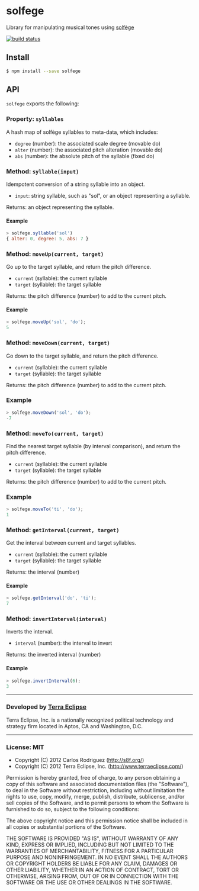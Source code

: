 solfege
=======

Library for manipulating musical tones using [solfège](http://en.wikipedia.org/wiki/Solf%C3%A8ge)

[![build status](https://secure.travis-ci.org/carlos8f/node-solfege.png)](http://travis-ci.org/carlos8f/node-solfege)

Install
-------

```bash
$ npm install --save solfege
```

API
---

`solfege` exports the following:

### Property: `syllables`

A hash map of solfège syllables to meta-data, which includes:

- `degree` (number): the associated scale degree (movable do)
- `alter` (number): the associated pitch alteration (movable do)
- `abs` (number): the absolute pitch of the syllable (fixed do)

### Method: `syllable(input)`

Idempotent conversion of a string syllable into an object.

- `input`: string syllable, such as "sol", or an object representing a syllable.

Returns: an object representing the syllable.

#### Example

```javascript
> solfege.syllable('sol')
{ alter: 0, degree: 5, abs: 7 }
```

### Method: `moveUp(current, target)`

Go up to the target syllable, and return the pitch difference.

- `current` (syllable): the current syllable
- `target` (syllable): the target syllable

Returns: the pitch difference (number) to add to the current pitch.

#### Example

```javascript
> solfege.moveUp('sol', 'do');
5
```

### Method: `moveDown(current, target)`

Go down to the target syllable, and return the pitch difference.

- `current` (syllable): the current syllable
- `target` (syllable): the target syllable

Returns: the pitch difference (number) to add to the current pitch.

### Example

```javascript
> solfege.moveDown('sol', 'do');
-7
```

### Method: `moveTo(current, target)`

Find the nearest target syllable (by interval comparison), and return the
pitch difference.

- `current` (syllable): the current syllable
- `target` (syllable): the target syllable

Returns: the pitch difference (number) to add to the current pitch.

### Example

```javascript
> solfege.moveTo('ti', 'do');
1
```

### Method: `getInterval(current, target)`

Get the interval between current and target syllables.

- `current` (syllable): the current syllable
- `target` (syllable): the target syllable

Returns: the interval (number)

#### Example

```javascript
> solfege.getInterval('do', 'ti');
7
```

### Method: `invertInterval(interval)`

Inverts the interval.

- `interval` (number): the interval to invert

Returns: the inverted interval (number)

#### Example

```javascript
> solfege.invertInterval(6);
3
```

- - -

### Developed by [Terra Eclipse](http://www.terraeclipse.com)
Terra Eclipse, Inc. is a nationally recognized political technology and
strategy firm located in Aptos, CA and Washington, D.C.

- - -

### License: MIT

- Copyright (C) 2012 Carlos Rodriguez (http://s8f.org/)
- Copyright (C) 2012 Terra Eclipse, Inc. (http://www.terraeclipse.com/)

Permission is hereby granted, free of charge, to any person obtaining a copy
of this software and associated documentation files (the "Software"), to deal
in the Software without restriction, including without limitation the rights
to use, copy, modify, merge, publish, distribute, sublicense, and/or sell
copies of the Software, and to permit persons to whom the Software is furnished
to do so, subject to the following conditions:

The above copyright notice and this permission notice shall be included in
all copies or substantial portions of the Software.

THE SOFTWARE IS PROVIDED "AS IS", WITHOUT WARRANTY OF ANY KIND, EXPRESS OR
IMPLIED, INCLUDING BUT NOT LIMITED TO THE WARRANTIES OF MERCHANTABILITY,
FITNESS FOR A PARTICULAR PURPOSE AND NONINFRINGEMENT. IN NO EVENT SHALL THE
AUTHORS OR COPYRIGHT HOLDERS BE LIABLE FOR ANY CLAIM, DAMAGES OR OTHER
LIABILITY, WHETHER IN AN ACTION OF CONTRACT, TORT OR OTHERWISE, ARISING FROM,
OUT OF OR IN CONNECTION WITH THE SOFTWARE OR THE USE OR OTHER DEALINGS IN THE
SOFTWARE.
